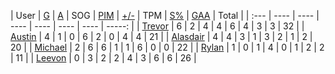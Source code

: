 | User | [G](https://github.com/rylancole/world-juniors/blob/master/STANDINGS.md#goals) | [A](https://github.com/rylancole/world-juniors/blob/master/STANDINGS.md#assists) | SOG | [PIM](https://github.com/rylancole/world-juniors/blob/master/STANDINGS.md#penalties-in-minutes) | [+/-](https://github.com/rylancole/world-juniors/blob/master/STANDINGS.md#plus--minus) | TPM | [S%](https://github.com/rylancole/world-juniors/blob/master/STANDINGS.md#save-percentage) | [GAA](https://github.com/rylancole/world-juniors/blob/master/STANDINGS.md#goals-against-average) | Total |
| :--- | ---- | ---- | ---- | ---- | ---- | ---- |  -----: |
| [Trevor](https://github.com/rylancole/world-juniors/blob/master/ROSTERS.md#Trevor) | 6 | 2 | 4 | 4 | 6 | 4 | 3 | 3 | 32 |
| [Austin](https://github.com/rylancole/world-juniors/blob/master/ROSTERS.md#Austin) | 4 | 1 | 0 | 6 | 2 | 0 | 4 | 4 | 21 |
| [Alasdair](https://github.com/rylancole/world-juniors/blob/master/ROSTERS.md#Alasdair) | 4 | 4 | 3 | 1 | 3 | 2 | 1 | 2 | 20 |
| [Michael](https://github.com/rylancole/world-juniors/blob/master/ROSTERS.md#Michael) | 2 | 6 | 6 | 1 | 1 | 6 | 0 | 0 | 22 |
| [Rylan](https://github.com/rylancole/world-juniors/blob/master/ROSTERS.md#Rylan) | 1 | 0 | 1 | 4 | 0 | 1 | 2 | 2 | 11 |
| [Leevon](https://github.com/rylancole/world-juniors/blob/master/ROSTERS.md#Leevon) | 0 | 3 | 2 | 2 | 4 | 3 | 6 | 6 | 26 |
